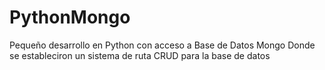 # PythonMongo
Pequeño desarrollo en Python con acceso a Base de Datos Mongo
Donde se estableciron un sistema de ruta CRUD  para la base de datos
